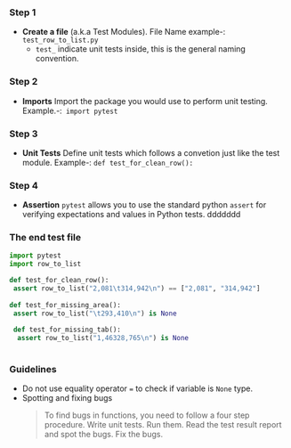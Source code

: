 ### Step 1
* **Create a file** (a.k.a Test Modules). File Name example-: `test_row_to_list.py`
  * `test_` indicate unit tests inside, this is the general naming convention.

### Step 2 
* **Imports** Import the package you  would use to perform unit testing. Example.-:` import pytest`

### Step 3
* **Unit Tests**  Define unit tests which follows a convetion just like the test module. Example-:  `def test_for_clean_row():`

### Step 4 
* **Assertion** `pytest` allows you to use the standard python `assert` for verifying expectations and values in Python tests.
ddddddd
### The end test file

```py
import pytest
import row_to_list

def test_for_clean_row():
 assert row_to_list("2,081\t314,942\n") == ["2,081", "314,942"]
 
def test_for_missing_area():
 assert row_to_list("\t293,410\n") is None
 
 def test_for_missing_tab():
  assert row_to_list("1,46328,765\n") is None
  
```
### Guidelines 
* Do not use equality operator `=` to check if variable is `None` type.
* Spotting and fixing bugs
    > To find bugs in functions, you need to follow a four step procedure.
        Write unit tests.
        Run them.
        Read the test result report and spot the bugs.
        Fix the bugs.

